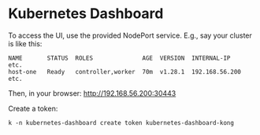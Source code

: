 # Kubernetes Dashboard

To access the UI, use the provided NodePort service. E.g., say your cluster is like this:

```
NAME       STATUS  ROLES              AGE  VERSION  INTERNAL-IP     etc.
host-one   Ready   controller,worker  70m  v1.28.1  192.168.56.200  etc.
```
Then, in your browser: http://192.168.56.200:30443

Create a token:

```
k -n kubernetes-dashboard create token kubernetes-dashboard-kong
```
